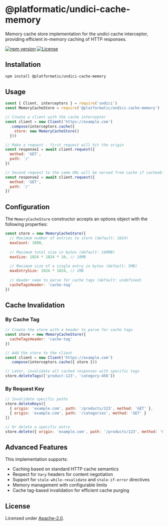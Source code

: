 # @platformatic/undici-cache-memory

Memory cache store implementation for the undici cache interceptor, providing efficient in-memory caching of HTTP responses.

[![npm version](https://img.shields.io/npm/v/@platformatic/undici-cache-memory)](https://www.npmjs.com/package/@platformatic/undici-cache-memory)
[![License](https://img.shields.io/badge/license-Apache--2.0-blue.svg)](LICENSE)

## Installation

```bash
npm install @platformatic/undici-cache-memory
```

## Usage

```js
const { Client, interceptors } = require('undici')
const MemoryCacheStore = require('@platformatic/undici-cache-memory')

// Create a client with the cache interceptor
const client = new Client('https://example.com')
  .compose(interceptors.cache({
    store: new MemoryCacheStore()
  }))

// Make a request - first request will hit the origin
const response1 = await client.request({
  method: 'GET',
  path: '/'
})

// Second request to the same URL will be served from cache if cacheable
const response2 = await client.request({
  method: 'GET',
  path: '/'
})
```

## Configuration

The `MemoryCacheStore` constructor accepts an options object with the following properties:

```js
const store = new MemoryCacheStore({
  // Maximum number of entries to store (default: 1024)
  maxCount: 1000,
  
  // Maximum total size in bytes (default: 100MB)
  maxSize: 1024 * 1024 * 10, // 10MB
  
  // Maximum size of a single entry in bytes (default: 5MB)
  maxEntrySize: 1024 * 1024, // 1MB
  
  // Header name to parse for cache tags (default: undefined)
  cacheTagsHeader: 'cache-tag'
})
```

## Cache Invalidation

### By Cache Tag

```js
// Create the store with a header to parse for cache tags
const store = new MemoryCacheStore({
  cacheTagsHeader: 'cache-tag'
})

// Add the store to the client
const client = new Client('https://example.com')
  .compose(interceptors.cache({ store }))

// Later, invalidate all cached responses with specific tags
store.deleteTags(['product-123', 'category-456'])
```

### By Request Key

```js
// Invalidate specific paths
store.deleteKeys([
  { origin: 'example.com', path: '/products/123', method: 'GET' },
  { origin: 'example.com', path: '/categories', method: 'GET' }
])

// Or delete a specific entry
store.delete({ origin: 'example.com', path: '/products/123', method: 'GET' })
```

## Advanced Features

This implementation supports:

- Caching based on standard HTTP cache semantics
- Respect for `Vary` headers for content negotiation
- Support for `stale-while-revalidate` and `stale-if-error` directives
- Memory management with configurable limits
- Cache tag-based invalidation for efficient cache purging

## License

Licensed under [Apache-2.0](./LICENSE).